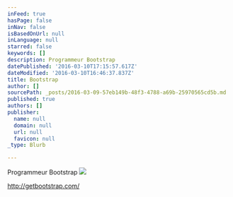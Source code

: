 ```yaml
---
inFeed: true
hasPage: false
inNav: false
isBasedOnUrl: null
inLanguage: null
starred: false
keywords: []
description: Programmeur Bootstrap
datePublished: '2016-03-10T17:15:57.617Z'
dateModified: '2016-03-10T16:46:37.837Z'
title: Bootstrap
author: []
sourcePath: _posts/2016-03-09-57eb149b-48f3-4788-a69b-25970565cd5b.md
published: true
authors: []
publisher:
  name: null
  domain: null
  url: null
  favicon: null
_type: Blurb

---
```

Programmeur Bootstrap
![](https://the-grid-user-content.s3-us-west-2.amazonaws.com/38f9a261-e328-4806-93a3-c6cd0909b322.png)

http://getbootstrap.com/